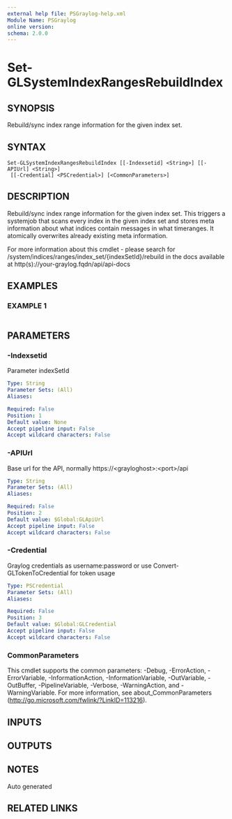 ```yaml
---
external help file: PSGraylog-help.xml
Module Name: PSGraylog
online version:
schema: 2.0.0
---
```


# Set-GLSystemIndexRangesRebuildIndex

## SYNOPSIS
Rebuild/sync index range information for the given index set.

## SYNTAX

```
Set-GLSystemIndexRangesRebuildIndex [[-Indexsetid] <String>] [[-APIUrl] <String>]
 [[-Credential] <PSCredential>] [<CommonParameters>]
```

## DESCRIPTION
Rebuild/sync index range information for the given index set.
This triggers a systemjob that scans every index in the given index set and stores meta information about what indices contain messages in what timeranges.
It atomically overwrites already existing meta information.

For more information about this cmdlet - please search for /system/indices/ranges/index_set/{indexSetId}/rebuild in the docs available at http(s)://your-graylog.fqdn/api/api-docs

## EXAMPLES

### EXAMPLE 1
```

```

## PARAMETERS

### -Indexsetid
Parameter indexSetId

```yaml
Type: String
Parameter Sets: (All)
Aliases:

Required: False
Position: 1
Default value: None
Accept pipeline input: False
Accept wildcard characters: False
```

### -APIUrl
Base url for the API, normally https://\<grayloghost\>:\<port\>/api

```yaml
Type: String
Parameter Sets: (All)
Aliases:

Required: False
Position: 2
Default value: $Global:GLApiUrl
Accept pipeline input: False
Accept wildcard characters: False
```

### -Credential
Graylog credentials as username:password or use Convert-GLTokenToCredential for token usage

```yaml
Type: PSCredential
Parameter Sets: (All)
Aliases:

Required: False
Position: 3
Default value: $Global:GLCredential
Accept pipeline input: False
Accept wildcard characters: False
```

### CommonParameters
This cmdlet supports the common parameters: -Debug, -ErrorAction, -ErrorVariable, -InformationAction, -InformationVariable, -OutVariable, -OutBuffer, -PipelineVariable, -Verbose, -WarningAction, and -WarningVariable.
For more information, see about_CommonParameters (http://go.microsoft.com/fwlink/?LinkID=113216).

## INPUTS

## OUTPUTS

## NOTES
Auto generated

## RELATED LINKS

